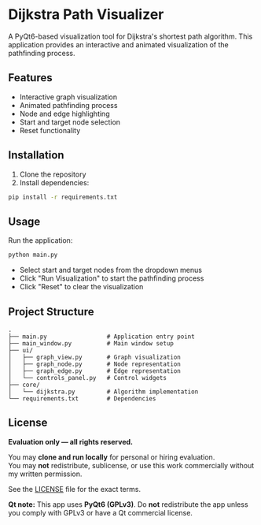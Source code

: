 # Dijkstra Path Visualizer

A PyQt6-based visualization tool for Dijkstra's shortest path algorithm. This application provides an interactive and animated visualization of the pathfinding process.

## Features

- Interactive graph visualization
- Animated pathfinding process
- Node and edge highlighting
- Start and target node selection
- Reset functionality

## Installation

1. Clone the repository
2. Install dependencies:
```bash
pip install -r requirements.txt
```

## Usage

Run the application:
```bash
python main.py
```

- Select start and target nodes from the dropdown menus
- Click "Run Visualization" to start the pathfinding process
- Click "Reset" to clear the visualization

## Project Structure

```
.
├── main.py                 # Application entry point
├── main_window.py          # Main window setup
├── ui/
│   ├── graph_view.py       # Graph visualization
│   ├── graph_node.py       # Node representation
│   ├── graph_edge.py       # Edge representation
│   └── controls_panel.py   # Control widgets
├── core/
│   └── dijkstra.py         # Algorithm implementation
└── requirements.txt        # Dependencies
```

## License

**Evaluation only — all rights reserved.**

You may **clone and run locally** for personal or hiring evaluation.  
You may **not** redistribute, sublicense, or use this work commercially without my written permission.

See the [LICENSE](LICENSE) file for the exact terms.

**Qt note:** This app uses **PyQt6 (GPLv3)**. Do **not** redistribute the app unless you comply with GPLv3 or have a Qt commercial license.
